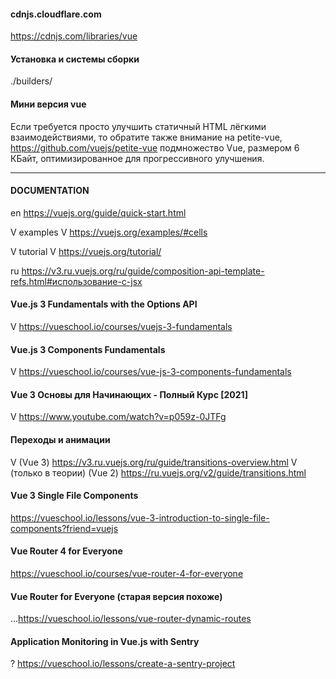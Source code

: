 #### cdnjs.cloudflare.com
  https://cdnjs.com/libraries/vue

#### Установка и системы сборки
  ./builders/

#### Мини версия vue 
  Если требуется просто улучшить статичный HTML лёгкими взаимодействиями, то обратите также внимание на 
    petite-vue, 
      https://github.com/vuejs/petite-vue
    подмножество Vue, размером 6 КБайт, оптимизированное для прогрессивного улучшения.

------------------------------------------------------------

#### DOCUMENTATION
  en 
    https://vuejs.org/guide/quick-start.html

  V examples
    V https://vuejs.org/examples/#cells

  V tutorial
    V https://vuejs.org/tutorial/

  ru 
    https://v3.ru.vuejs.org/ru/guide/composition-api-template-refs.html#использование-с-jsx
  <!-- practice->frameworks->vue->...doc -->

#### Vue.js 3 Fundamentals with the Options API
  V https://vueschool.io/courses/vuejs-3-fundamentals

#### Vue.js 3 Components Fundamentals
  V https://vueschool.io/courses/vue-js-3-components-fundamentals

#### Vue 3 Основы для Начинающих - Полный Курс [2021]
  V https://www.youtube.com/watch?v=p059z-0JTFg

#### Переходы и анимации
  V (Vue 3)
    https://v3.ru.vuejs.org/ru/guide/transitions-overview.html
  V (только в теории) (Vue 2) 
    https://ru.vuejs.org/v2/guide/transitions.html

#### Vue 3 Single File Components
  https://vueschool.io/lessons/vue-3-introduction-to-single-file-components?friend=vuejs

#### Vue Router 4 for Everyone
  https://vueschool.io/courses/vue-router-4-for-everyone

#### Vue Router for Everyone (старая версия похоже)
  ...https://vueschool.io/lessons/vue-router-dynamic-routes



#### Application Monitoring in Vue.js with Sentry
  ? https://vueschool.io/lessons/create-a-sentry-project

